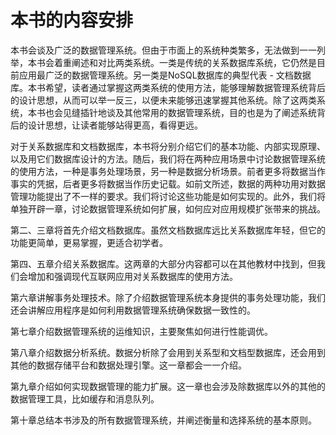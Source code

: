 # 本书的内容安排

本书会谈及广泛的数据管理系统。但由于市面上的系统种类繁多，无法做到一一列举，本书会着重阐述和对比两类系统。一类是传统的关系数据库系统，它仍然是目前应用最广泛的数据管理系统。另一类是NoSQL数据库的典型代表 - 文档数据库。本书希望，读者通过掌握这两类系统的使用方法，能够理解数据管理系统背后的设计思想，从而可以举一反三，以便未来能够迅速掌握其他系统。除了这两类系统，本书也会见缝插针地谈及其他常用的数据管理系统，目的也是为了阐述系统背后的设计思想，让读者能够站得更高，看得更远。

对于关系数据库和文档数据库，本书将分别介绍它们的基本功能、内部实现原理、以及用它们数据库设计的方法。随后，我们将在两种应用场景中讨论数据管理系统的使用方法，一种是事务处理场景，另一种是数据分析场景。前者更多将数据当作事实的凭据，后者更多将数据当作历史记载。如前文所述，数据的两种功用对数据管理功能提出了不一样的要求。我们将讨论这些功能是如何实现的。此外，我们将单独开辟一章，讨论数据管理系统如何扩展，如何应对应用规模扩张带来的挑战。

第二、三章将首先介绍文档数据库。虽然文档数据库远比关系数据库年轻，但它的功能更简单，更易掌握，更适合初学者。

第四、五章介绍关系数据库。这两章的大部分内容都可以在其他教材中找到，但我们会增加和强调现代互联网应用对关系数据库的使用方法。

第六章讲解事务处理技术。除了介绍数据管理系统本身提供的事务处理功能，我们还会讲解应用程序是如何利用数据管理系统确保数据一致性的。

第七章介绍数据管理系统的运维知识，主要聚焦如何进行性能调优。

第八章介绍数据分析系统。数据分析除了会用到关系型和文档型数据库，还会用到其他的数据存储平台和数据处理引擎。这一章都会一一介绍。

第九章介绍如何实现数据管理的能力扩展。这一章也会涉及除数据库以外的其他的数据管理工具，比如缓存和消息队列。

第十章总结本书涉及的所有数据管理系统，并阐述衡量和选择系统的基本原则。
